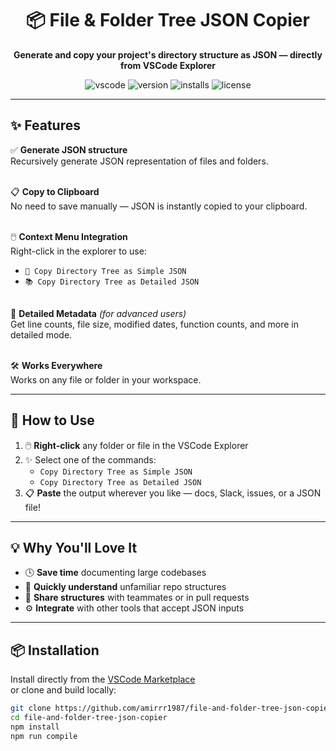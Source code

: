 <h1 align="center">📦 File & Folder Tree JSON Copier</h1>
<p align="center">
  <strong>Generate and copy your project's directory structure as JSON — directly from VSCode Explorer</strong>
</p>

<p align="center">
  <img alt="vscode" src="https://img.shields.io/badge/Made%20for-VSCode-007ACC?logo=visualstudiocode&style=flat-square">
  <img alt="version" src="https://img.shields.io/vscode-marketplace/v/amirrr1987.file-and-folder-tree-json-copier?style=flat-square">
  <img alt="installs" src="https://img.shields.io/visual-studio-marketplace/i/amirrr1987.file-and-folder-tree-json-copier?style=flat-square">
  <img alt="license" src="https://img.shields.io/github/license/amirrr1987/file-and-folder-tree-json-copier?style=flat-square">
</p>

---

## ✨ Features

✅ **Generate JSON structure**  
Recursively generate JSON representation of files and folders.  
&nbsp;

📋 **Copy to Clipboard**  
No need to save manually — JSON is instantly copied to your clipboard.  
&nbsp;

🖱️ **Context Menu Integration**  
Right-click in the explorer to use:  
- `📄 Copy Directory Tree as Simple JSON`  
- `📚 Copy Directory Tree as Detailed JSON`  
&nbsp;

🧠 **Detailed Metadata** *(for advanced users)*  
Get line counts, file size, modified dates, function counts, and more in detailed mode.  
&nbsp;

🛠️ **Works Everywhere**  
Works on any file or folder in your workspace.

---

## 🚀 How to Use

1. 🖱️ **Right-click** any folder or file in the VSCode Explorer  
2. ✨ Select one of the commands:  
   - `Copy Directory Tree as Simple JSON`  
   - `Copy Directory Tree as Detailed JSON`  
3. 📋 **Paste** the output wherever you like — docs, Slack, issues, or a JSON file!

---

## 💡 Why You'll Love It

- 🕓 **Save time** documenting large codebases  
- 🧭 **Quickly understand** unfamiliar repo structures  
- 🤝 **Share structures** with teammates or in pull requests  
- ⚙️ **Integrate** with other tools that accept JSON inputs

---

## 📦 Installation

Install directly from the [VSCode Marketplace](https://marketplace.visualstudio.com/items?itemName=amirrr1987.file-and-folder-tree-json-copier)  
or clone and build locally:

```bash
git clone https://github.com/amirrr1987/file-and-folder-tree-json-copier.git
cd file-and-folder-tree-json-copier
npm install
npm run compile
